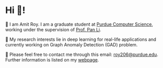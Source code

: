 
# Hi 👋! 
🌱 I am Amit Roy. I am a graduate student at [Purdue Computer Science](https://www.cs.purdue.edu/), working under the supervision of [Prof. Pan Li](https://www.cs.purdue.edu/people/faculty/panli.html).

🧐 My research interests lie in deep learning for real-life applications and currently working on Graph Anomaly Detection (GAD) problem.

🌟 Please feel free to contact me through this email: roy206@purdue.edu. Further information is listed on my [webpage](https://amitroy7781.github.io/). 

